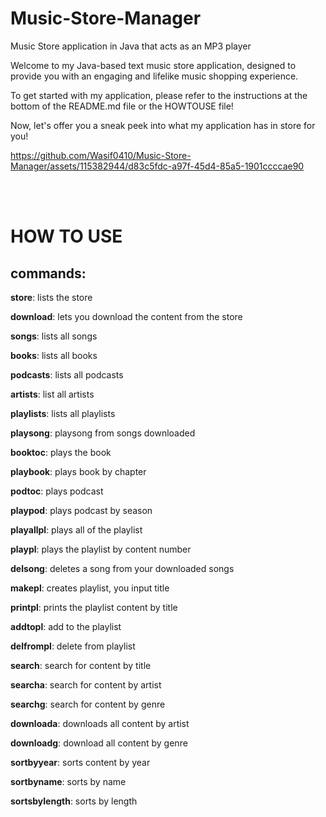# Music-Store-Manager
Music Store application in Java that acts as an MP3 player

Welcome to my Java-based text music store application, designed to provide you with an engaging and lifelike music shopping experience.

To get started with my application, please refer to the instructions at the bottom of the README.md file or the HOWTOUSE file!

Now, let's offer you a sneak peek into what my application has in store for you!


https://github.com/Wasif0410/Music-Store-Manager/assets/115382944/d83c5fdc-a97f-45d4-85a5-1901ccccae90


<br>
<br>

# HOW TO USE
<be>

## commands:

**store**: lists the store  


**download**: lets you download the content from the store  


**songs**: lists all songs  


**books**: lists all books  


**podcasts**: lists all podcasts  


**artists**: list all artists  


**playlists**: lists all playlists  


**playsong**: playsong from songs downloaded  


**booktoc**: plays the book  


**playbook**: plays book by chapter  


**podtoc**: plays podcast  


**playpod**: plays podcast by season  


**playallpl**: plays all of the playlist  


**playpl**: plays the playlist by content number  


**delsong**: deletes a song from your downloaded songs  


**makepl**: creates playlist, you input title  


**printpl**: prints the playlist content by title  


**addtopl**: add to the playlist  


**delfrompl**: delete from playlist  


**search**: search for content by title  


**searcha**: search for content by artist  


**searchg**: search for content by genre  


**downloada**: downloads all content by artist  


**downloadg**: download all content by genre  


**sortbyyear**: sorts content by year  


**sortbyname**: sorts by name  


**sortsbylength**: sorts by length  

